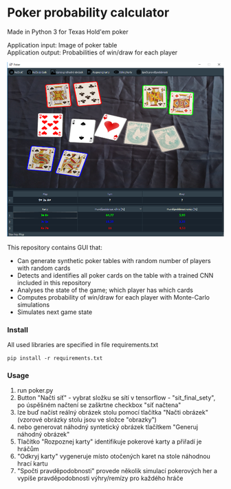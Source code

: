 # Poker probability calculator
Made in Python 3 for Texas Hold'em poker

Application input: Image of poker table <br />
Application output: Probabilities of win/draw for each player

<p align="center"> 
<img src="https://raw.githubusercontent.com/hrdlickajan/DP/master/img/vzor.PNG">
</p>

This repository contains GUI that:
* Can generate synthetic poker tables with random number of players with random cards
* Detects and identifies all poker cards on the table with a trained CNN included in this repository
* Analyses the state of the game; which player has which cards
* Computes probability of win/draw for each player with Monte-Carlo simulations
* Simulates next game state


### Install
All used libraries are specified in file requirements.txt
```
pip install -r requirements.txt
```

### Usage
1. run poker.py
2. Button "Načti síť" - vybrat složku se sítí v tensorflow - "sit_final_sety", po úspěšném načtení se zaškrtne checkbox "síť načtena"
3. lze buď načíst reálný obrázek stolu pomocí tlačítka "Načti obrázek" (vzorové obrázky stolu jsou ve složce "obrazky")
4. nebo generovat náhodný syntetický obrázek tlačítkem "Generuj náhodný obrázek"
5. Tlačítko "Rozpoznej karty" identifikuje pokerové karty a přiřadí je hráčům
6. "Odkryj karty" vygeneruje místo otočených karet na stole náhodnou hrací kartu
7. "Spočti pravděpodobnosti" provede několik simulací pokerových her a vypíše pravděpodobnosti výhry/remízy pro každého hráče
